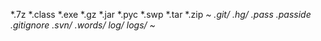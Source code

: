 *.7z
*.class
*.exe
*.gz
*.jar
*.pyc
*.swp
*.tar
*.zip
*~
.git/
.hg/
.pass
.passide
.gitignore
.svn/
.words/
log/
logs/
~*
